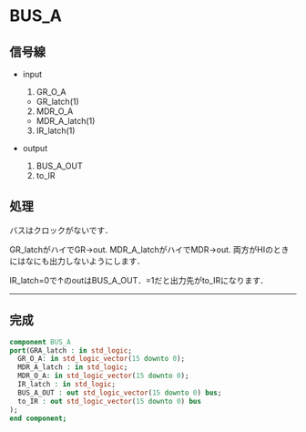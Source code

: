 # BUS_A

## 信号線

* input
  1. GR_O_A
    + GR_latch(1)
  2. MDR_O_A
    + MDR_A_latch(1)
  3. IR_latch(1)


* output
  1. BUS_A_OUT
  2. to_IR

## 処理
バスはクロックがないです．

GR_latchがハイでGR->out.
MDR_A_latchがハイでMDR->out.
両方がHIのときにはなにも出力しないようにします．

IR_latch=0で↑のoutはBUS_A_OUT．=1だと出力先がto_IRになります．


---
## 完成


```vhdl
component BUS_A  
port(GRA_latch : in std_logic;
  GR_O_A: in std_logic_vector(15 downto 0);
  MDR_A_latch : in std_logic;
  MDR_O_A: in std_logic_vector(15 downto 0);
  IR_latch : in std_logic;
  BUS_A_OUT : out std_logic_vector(15 downto 0) bus;
  to_IR : out std_logic_vector(15 downto 0) bus
);
end component;
```

